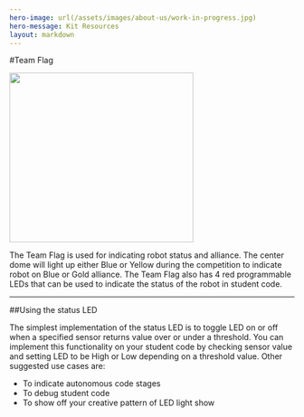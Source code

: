 ```yaml
---
hero-image: url(/assets/images/about-us/work-in-progress.jpg)
hero-message: Kit Resources
layout: markdown
---
```


#Team Flag

<img src="https://discourse.pierobotics.org/uploads/default/optimized/1X/629ff7823befd8ebc3753d8bb03967c45364ba7e_1_325x300.jpg" width="325" height="300">

The Team Flag is used for indicating robot status and alliance. The center dome will light up either Blue or Yellow during the competition to indicate robot on Blue or Gold alliance. The Team Flag also has 4 red programmable LEDs that can be used to indicate the status of the robot in student code.

---

##Using the status LED

The simplest implementation of the status LED is to toggle LED on or off when a specified sensor returns value over or under a threshold. You can implement this functionality on your student code by checking sensor value and setting LED to be High or Low depending on a threshold value. Other suggested use cases are:

* To indicate autonomous code stages
* To debug student code
* To show off your creative pattern of LED light show
